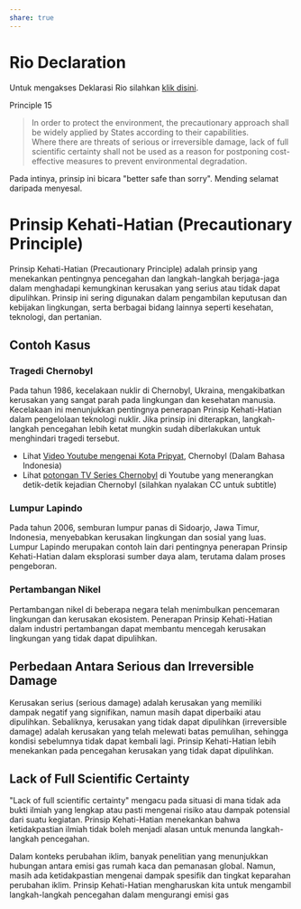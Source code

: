 ```yaml
---
share: true
---
```


# Rio Declaration

Untuk mengakses Deklarasi Rio silahkan [klik disini](https://www.un.org/en/development/desa/population/migration/generalassembly/docs/globalcompact/A_CONF.151_26_Vol.I_Declaration.pdf).

Principle 15​

> In order to protect the environment, the precautionary approach shall be widely applied by States according to their capabilities. Where there are threats of serious or irreversible damage, lack of full scientific certainty shall not be used as a reason for postponing cost-effective measures to prevent environmental degradation.

Pada intinya, prinsip ini bicara "better safe than sorry". Mending selamat daripada menyesal. 

# Prinsip Kehati-Hatian (Precautionary Principle)

Prinsip Kehati-Hatian (Precautionary Principle) adalah prinsip yang menekankan pentingnya pencegahan dan langkah-langkah berjaga-jaga dalam menghadapi kemungkinan kerusakan yang serius atau tidak dapat dipulihkan. Prinsip ini sering digunakan dalam pengambilan keputusan dan kebijakan lingkungan, serta berbagai bidang lainnya seperti kesehatan, teknologi, dan pertanian.

## Contoh Kasus

### Tragedi Chernobyl

Pada tahun 1986, kecelakaan nuklir di Chernobyl, Ukraina, mengakibatkan kerusakan yang sangat parah pada lingkungan dan kesehatan manusia. Kecelakaan ini menunjukkan pentingnya penerapan Prinsip Kehati-Hatian dalam pengelolaan teknologi nuklir. Jika prinsip ini diterapkan, langkah-langkah pencegahan lebih ketat mungkin sudah diberlakukan untuk menghindari tragedi tersebut.

- Lihat [Video Youtube mengenai Kota Pripyat](https://www.youtube.com/watch?v=pJcX8NbfPiM), Chernobyl (Dalam Bahasa Indonesia)
- Lihat [potongan TV Series Chernobyl](https://www.youtube.com/watch?v=xulAgMNK5Jk) di Youtube yang menerangkan detik-detik kejadian Chernobyl (silahkan nyalakan CC untuk subtitle)



### Lumpur Lapindo

Pada tahun 2006, semburan lumpur panas di Sidoarjo, Jawa Timur, Indonesia, menyebabkan kerusakan lingkungan dan sosial yang luas. Lumpur Lapindo merupakan contoh lain dari pentingnya penerapan Prinsip Kehati-Hatian dalam eksplorasi sumber daya alam, terutama dalam proses pengeboran.

### Pertambangan Nikel

Pertambangan nikel di beberapa negara telah menimbulkan pencemaran lingkungan dan kerusakan ekosistem. Penerapan Prinsip Kehati-Hatian dalam industri pertambangan dapat membantu mencegah kerusakan lingkungan yang tidak dapat dipulihkan.

## Perbedaan Antara Serious dan Irreversible Damage

Kerusakan serius (serious damage) adalah kerusakan yang memiliki dampak negatif yang signifikan, namun masih dapat diperbaiki atau dipulihkan. Sebaliknya, kerusakan yang tidak dapat dipulihkan (irreversible damage) adalah kerusakan yang telah melewati batas pemulihan, sehingga kondisi sebelumnya tidak dapat kembali lagi. Prinsip Kehati-Hatian lebih menekankan pada pencegahan kerusakan yang tidak dapat dipulihkan.

## Lack of Full Scientific Certainty

"Lack of full scientific certainty" mengacu pada situasi di mana tidak ada bukti ilmiah yang lengkap atau pasti mengenai risiko atau dampak potensial dari suatu kegiatan. Prinsip Kehati-Hatian menekankan bahwa ketidakpastian ilmiah tidak boleh menjadi alasan untuk menunda langkah-langkah pencegahan.

Dalam konteks perubahan iklim, banyak penelitian yang menunjukkan hubungan antara emisi gas rumah kaca dan pemanasan global. Namun, masih ada ketidakpastian mengenai dampak spesifik dan tingkat keparahan perubahan iklim. Prinsip Kehati-Hatian mengharuskan kita untuk mengambil langkah-langkah pencegahan dalam mengurangi emisi gas
